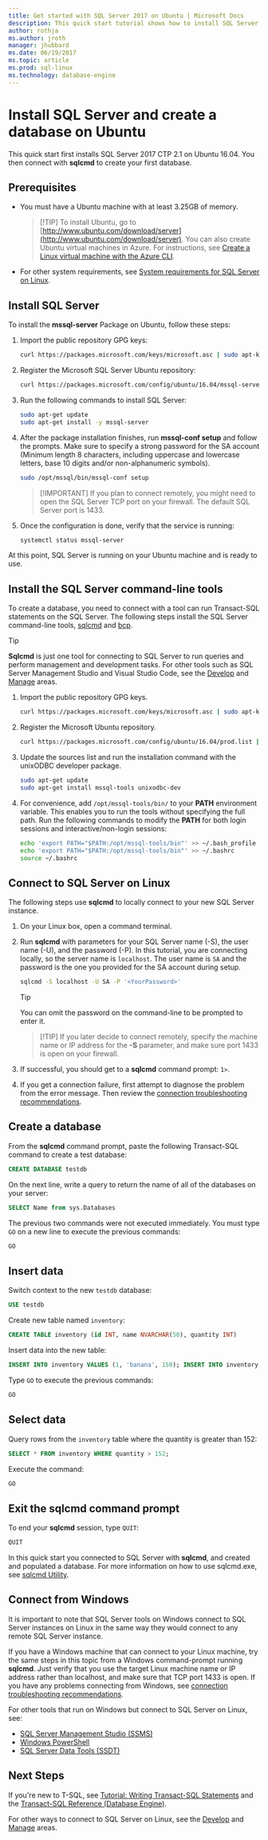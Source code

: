 ```yaml
---
title: Get started with SQL Server 2017 on Ubuntu | Microsoft Docs
description: This quick start tutorial shows how to install SQL Server on Ubuntu and then create and query a database with sqlcmd.
author: rothja
ms.author: jroth
manager: jhubbard
ms.date: 06/19/2017
ms.topic: article
ms.prod: sql-linux
ms.technology: database-engine
---
```

# Install SQL Server and create a database on Ubuntu

This quick start first installs SQL Server 2017 CTP 2.1 on Ubuntu 16.04. You then connect with **sqlcmd** to create your first database.

## Prerequisites

- You must have a Ubuntu machine with at least 3.25GB of memory.

  > [!TIP] To install Ubuntu, go to [http://www.ubuntu.com/download/server](http://www.ubuntu.com/download/server). You can also create Ubuntu virtual machines in Azure. For instructions, see [Create a Linux virtual machine with the Azure CLI](https://docs.microsoft.com/azure/virtual-machines/linux/quick-create-cli).

- For other system requirements, see [System requirements for SQL Server on Linux](sql-server-linux-setup.md#system).

## Install SQL Server

To install the **mssql-server** Package on Ubuntu, follow these steps:

1. Import the public repository GPG keys:

   ```bash
   curl https://packages.microsoft.com/keys/microsoft.asc | sudo apt-key add -
   ```

1. Register the Microsoft SQL Server Ubuntu repository:

   ```bash
   curl https://packages.microsoft.com/config/ubuntu/16.04/mssql-server.list | sudo tee /etc/apt/sources.list.d/mssql-server.list
   ```

1. Run the following commands to install SQL Server:

   ```bash
   sudo apt-get update
   sudo apt-get install -y mssql-server
   ```

1. After the package installation finishes, run **mssql-conf setup** and follow the prompts. Make sure to specify a strong password for the SA account (Minimum length 8 characters, including uppercase and lowercase letters, base 10 digits and/or non-alphanumeric symbols).

   ```bash
   sudo /opt/mssql/bin/mssql-conf setup
   ```
   > [!IMPORTANT] If you plan to connect remotely, you might need to open the SQL Server TCP port on your firewall. The default SQL Server port is 1433.

1. Once the configuration is done, verify that the service is running:

   ```bash
   systemctl status mssql-server
   ```

At this point, SQL Server is running on your Ubuntu machine and is ready to use.

## <a id="tools"></a>Install the SQL Server command-line tools

To create a database, you need to connect with a tool can run Transact-SQL statements on the SQL Server. The following steps install the SQL Server command-line tools, [sqlcmd](../tools/sqlcmd-utility.md) and [bcp](../tools/bcp-utility.md).

> [!TIP]
> **Sqlcmd** is just one tool for connecting to SQL Server to run queries and perform management and development tasks. For other tools such as SQL Server Management Studio and Visual Studio Code, see the [Develop](sql-server-linux-develop-overview.md) and [Manage](sql-server-linux-management-overview.md) areas.

1. Import the public repository GPG keys.

   ```bash
   curl https://packages.microsoft.com/keys/microsoft.asc | sudo apt-key add -
   ```

1. Register the Microsoft Ubuntu repository.

   ```bash
   curl https://packages.microsoft.com/config/ubuntu/16.04/prod.list | sudo tee /etc/apt/sources.list.d/msprod.list
   ```

1. Update the sources list and run the installation command with the unixODBC developer package.

   ```bash
   sudo apt-get update
   sudo apt-get install mssql-tools unixodbc-dev
   ```

1. For convenience, add `/opt/mssql-tools/bin/` to your **PATH** environment variable. This enables you to run the tools without specifying the full path. Run the following commands to modify the **PATH** for both login sessions and interactive/non-login sessions:

   ```bash
   echo 'export PATH="$PATH:/opt/mssql-tools/bin"' >> ~/.bash_profile
   echo 'export PATH="$PATH:/opt/mssql-tools/bin"' >> ~/.bashrc
   source ~/.bashrc
   ```

## Connect to SQL Server on Linux

The following steps use **sqlcmd** to locally connect to your new SQL Server instance.

1. On your Linux box, open a command terminal.

1. Run **sqlcmd** with parameters for your SQL Server name (-S), the user name (-U), and the password (-P). In this tutorial, you are connecting locally, so the server name is `localhost`. The user name is `SA` and the password is the one you provided for the SA account during setup.

   ```bash
   sqlcmd -S localhost -U SA -P '<YourPassword>'
   ```

   > [!TIP]
   > You can omit the password on the command-line to be prompted to enter it.

   > [!TIP] If you later decide to connect remotely, specify the machine name or IP address for the **-S** parameter, and make sure port 1433 is open on your firewall.

1. If successful, you should get to a **sqlcmd** command prompt: `1>`.

1. If you get a connection failure, first attempt to diagnose the problem from the error message. Then review the [connection troubleshooting recommendations](sql-server-linux-troubleshooting-guide.md#connection).

## Create a database

From the **sqlcmd** command prompt, paste the following Transact-SQL command to create a test database:

```sql
CREATE DATABASE testdb
```

On the next line, write a query to return the name of all of the databases on your server:

```sql
SELECT Name from sys.Databases
```

The previous two commands were not executed immediately. You must type `GO` on a new line to execute the previous commands:

```sql
GO
```

## Insert data

Switch context to the new `testdb` database:

```sql
USE testdb
```

Create new table named `inventory`:

```sql
CREATE TABLE inventory (id INT, name NVARCHAR(50), quantity INT)
```

Insert data into the new table:

```sql
INSERT INTO inventory VALUES (1, 'banana', 150); INSERT INTO inventory VALUES (2, 'orange', 154);
```

Type `GO` to execute the previous commands:

```sql
GO
```

## Select data

Query rows from the `inventory` table where the quantity is greater than 152:

```sql
SELECT * FROM inventory WHERE quantity > 152;
```

Execute the command:

```sql
GO
```

## Exit the sqlcmd command prompt

To end your **sqlcmd** session, type `QUIT`:

```sql
QUIT
```

In this quick start you connected to SQL Server with **sqlcmd**, and created and populated a database. For more information on how to use sqlcmd.exe, see [sqlcmd Utility](https://msdn.microsoft.com/library/ms162773.aspx).

## Connect from Windows

It is important to note that SQL Server tools on Windows connect to SQL Server instances on Linux in the same way they would connect to any remote SQL Server instance.

If you have a Windows machine that can connect to your Linux machine, try the same steps in this topic from a Windows command-prompt running **sqlcmd**. Just verify that you use the target Linux machine name or IP address rather than localhost, and make sure that TCP port 1433 is open. If you have any problems connecting from Windows, see [connection troubleshooting recommendations](sql-server-linux-troubleshooting-guide.md#connection).

For other tools that run on Windows but connect to SQL Server on Linux, see:
- [SQL Server Management Studio (SSMS)](sql-server-linux-develop-use-ssms.md)
- [Windows PowerShell](sql-server-linux-manage-powershell.md)
- [SQL Server Data Tools (SSDT)](sql-server-linux-develop-use-ssdt.md)

## Next Steps

If you're new to T-SQL, see [Tutorial: Writing Transact-SQL Statements](https://msdn.microsoft.com/library/ms365303.aspx) and the [Transact-SQL Reference (Database Engine)](https://msdn.microsoft.com/library/bb510741.aspx).

For other ways to connect to SQL Server on Linux, see the [Develop](sql-server-linux-develop-overview.md) and [Manage](sql-server-linux-management-overview.md) areas.